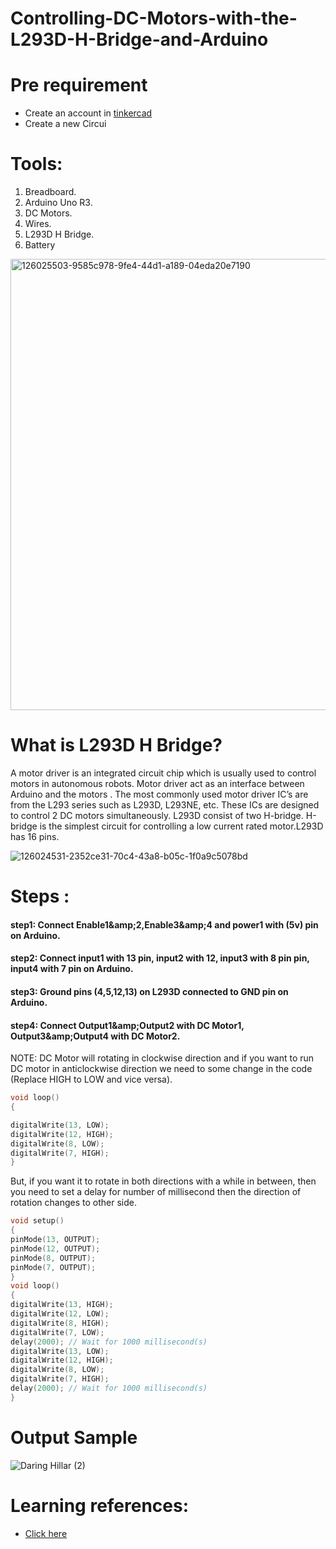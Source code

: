 # Controlling-DC-Motors-with-the-L293D-H-Bridge-and-Arduino
# Pre requirement  
* Create an account in [tinkercad](https://www.tinkercad.com/) 
* Create a new Circui
# Tools:
1. Breadboard.
2. Arduino Uno R3.
3. DC Motors.
4. Wires. 
5. L293D H Bridge.
6. Battery 
  <img width="722" alt="126025503-9585c978-9fe4-44d1-a189-04eda20e7190" src="https://user-images.githubusercontent.com/85800978/126887555-8c8ecf2e-7fdb-48b6-b2bb-423b3e49914e.png">

# What is L293D H Bridge?
A motor driver is an integrated circuit chip which is usually used to control motors in autonomous robots. Motor driver act as an interface between Arduino and the motors . The most commonly used motor driver IC’s are from the L293 series such as L293D, L293NE, etc. These ICs are designed to control 2 DC motors simultaneously. L293D consist of two H-bridge. H-bridge is the simplest circuit for controlling a low current rated motor.L293D has 16 pins.

![126024531-2352ce31-70c4-43a8-b05c-1f0a9c5078bd](https://user-images.githubusercontent.com/86169417/126885693-eda3444c-3c2e-4d5d-ba8b-328e36831b49.png)

# Steps : 
#### step1: Connect Enable1&amp;amp;2,Enable3&amp;amp;4 and power1 with (5v) pin on Arduino. 
#### step2: Connect input1 with 13 pin, input2 with 12, input3 with 8 pin pin, input4 with 7 pin on Arduino. 
#### step3: Ground pins (4,5,12,13) on L293D connected to GND pin on Arduino. 
#### step4: Connect Output1&amp;amp;Output2 with DC Motor1, Output3&amp;amp;Output4 with DC Motor2. 
NOTE: DC Motor will rotating in clockwise direction and if you want to run DC motor in anticlockwise direction we need to some change in the code (Replace HIGH to LOW and vice versa).
```c++  
void loop()
{  

digitalWrite(13, LOW); 
digitalWrite(12, HIGH); 
digitalWrite(8, LOW); 
digitalWrite(7, HIGH);   
} 
```
But, if you want it to rotate in both directions with a while in between, then you need to set a delay for number of millisecond then the direction of rotation changes to other side.  
```c++
void setup() 
{  
pinMode(13, OUTPUT); 
pinMode(12, OUTPUT); 
pinMode(8, OUTPUT);  
pinMode(7, OUTPUT);
}  
void loop() 
{ 
digitalWrite(13, HIGH); 
digitalWrite(12, LOW); 
digitalWrite(8, HIGH); 
digitalWrite(7, LOW); 
delay(2000); // Wait for 1000 millisecond(s)   
digitalWrite(13, LOW);   
digitalWrite(12, HIGH);  
digitalWrite(8, LOW); 
digitalWrite(7, HIGH); 
delay(2000); // Wait for 1000 millisecond(s) 
}  
``` 
# Output Sample 
![Daring Hillar (2)](https://user-images.githubusercontent.com/86169417/126885789-1774cd0a-1eb1-4e61-ac2e-5bf00c7379e2.png) 
# Learning references: 
* [Click here](https://www.youtube.com/watch?v=qJeAo4zo0IY)
